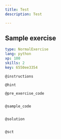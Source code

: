 ```yaml
---
title: Test
description: Test

---
```

## Sample exercise

```yaml
type: NormalExercise
lang: python
xp: 100
skills: 2
key: 6550ee3354
```


`@instructions`

`@hint`

`@pre_exercise_code`
```{python}

```

`@sample_code`
```{python}

```

`@solution`
```{python}

```

`@sct`
```{python}

```
